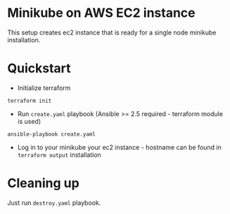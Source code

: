 # Minikube on AWS EC2 instance

This setup creates ec2 instance that is ready for a single node minikube
installation.

# Quickstart

* Initialize terraform

```
terraform init
```

* Run `create.yaml` playbook (Ansible >= 2.5 required - terraform module is
  used)

```
ansible-playbook create.yaml
```

* Log in to your minikube your ec2 instance - hostname can be found in `terraform output`
installation

# Cleaning up

Just run `destroy.yaml` playbook.

